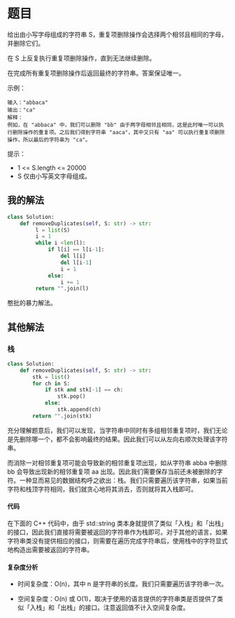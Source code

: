 # 题目

给出由小写字母组成的字符串 S，重复项删除操作会选择两个相邻且相同的字母，并删除它们。

在 S 上反复执行重复项删除操作，直到无法继续删除。

在完成所有重复项删除操作后返回最终的字符串。答案保证唯一。

示例：

```
输入："abbaca"
输出："ca"
解释：
例如，在 "abbaca" 中，我们可以删除 "bb" 由于两字母相邻且相同，这是此时唯一可以执行删除操作的重复项。之后我们得到字符串 "aaca"，其中又只有 "aa" 可以执行重复项删除操作，所以最后的字符串为 "ca"。
```


提示：

- 1 <= S.length <= 20000
- S 仅由小写英文字母组成。

## 我的解法

```python
class Solution:
    def removeDuplicates(self, S: str) -> str:
         l = list(S)
         i = 1
         while i <len(l):
             if l[i] == l[i-1]:
                 del l[i]
                 del l[i-1]
                 i = 1
             else:
                 i += 1
         return "".join(l)
```

憨批的暴力解法。

## 其他解法

### 栈

```python
class Solution:
    def removeDuplicates(self, S: str) -> str:
        stk = list()
        for ch in S:
            if stk and stk[-1] == ch:
                stk.pop()
            else:
                stk.append(ch)
        return "".join(stk)
```

充分理解题意后，我们可以发现，当字符串中同时有多组相邻重复项时，我们无论是先删除哪一个，都不会影响最终的结果。因此我们可以从左向右顺次处理该字符串。

而消除一对相邻重复项可能会导致新的相邻重复项出现，如从字符串 abba 中删除 bb 会导致出现新的相邻重复项 aa 出现。因此我们需要保存当前还未被删除的字符。一种显而易见的数据结构呼之欲出：栈。我们只需要遍历该字符串，如果当前字符和栈顶字符相同，我们就贪心地将其消去，否则就将其入栈即可。

#### 代码

在下面的 C++ 代码中，由于 std::string 类本身就提供了类似「入栈」和「出栈」的接口，因此我们直接将需要被返回的字符串作为栈即可。对于其他的语言，如果字符串类没有提供相应的接口，则需要在遍历完成字符串后，使用栈中的字符显式地构造出需要被返回的字符串。

#### 复杂度分析

- 时间复杂度：O(n)，其中 n 是字符串的长度。我们只需要遍历该字符串一次。

- 空间复杂度：O(n) 或 O(1)，取决于使用的语言提供的字符串类是否提供了类似「入栈」和「出栈」的接口。注意返回值不计入空间复杂度。


